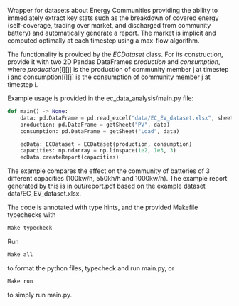 Wrapper for datasets about Energy Communities providing the ability to immediately
extract key stats such as the breakdown of covered energy (self-coverage, trading over market,
and discharged from community battery) and automatically generate a report. The market is implicit and computed optimally at each timestep using a max-flow algorithm.

The functionality is provided by the *ECDataset* class. For its construction, provide it with two 2D Pandas DataFrames *production* and *consumption*, where *production*[i][j] is the production of community member j at timestep i and consumption[i][j] is the consumption of community member j at timestep i.


Example usage is provided in the ec_data_analysis/main.py file:
```python
def main() -> None:
    data: pd.DataFrame = pd.read_excel("data/EC_EV_dataset.xlsx", sheet_name=None)
    production: pd.DataFrame = getSheet("PV", data)
    consumption: pd.DataFrame = getSheet("Load", data)

    ecData: ECDataset = ECDataset(production, consumption)
    capacities: np.ndarray = np.linspace(1e2, 1e3, 3)
    ecData.createReport(capacities)
```

The example compares the effect on the community of batteries of 3 different capacities (100kw/h, 550kh/h and 1000kw/h). The example report generated by this is in out/report.pdf based on the example dataset data/EC_EV_dataset.xlsx.

The code is annotated with type hints, and the provided Makefile typechecks with

```bash
Make typecheck
```

Run 
```bash
Make all
```
to format the python files, typecheck and run main.py, or
```bash
Make run
```
to simply run main.py.
